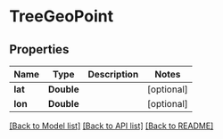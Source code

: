 # TreeGeoPoint

## Properties
Name | Type | Description | Notes
------------ | ------------- | ------------- | -------------
**lat** | **Double** |  | [optional] 
**lon** | **Double** |  | [optional] 

[[Back to Model list]](../README.md#documentation-for-models) [[Back to API list]](../README.md#documentation-for-api-endpoints) [[Back to README]](../README.md)


